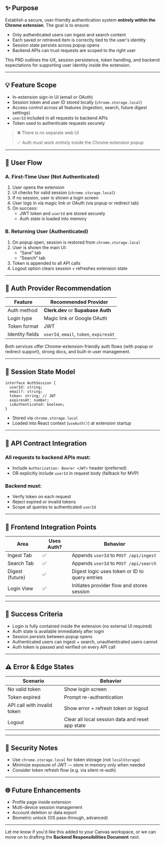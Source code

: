 ## ✨ Purpose

Establish a secure, user-friendly authentication system **entirely within the Chrome extension**. The goal is to ensure:

- Only authenticated users can ingest and search content
- Each saved or retrieved item is correctly tied to the user's identity
- Session state persists across popup opens
- Backend APIs can trust requests are scoped to the right user

This PRD outlines the UX, session persistence, token handling, and backend expectations for supporting user identity inside the extension.

---

## 💡 Feature Scope

- In-extension sign-in UI (email or OAuth)
- Session token and user ID stored locally (`chrome.storage.local`)
- Access control across all features (ingestion, search, future digest settings)
- `userId` included in all requests to backend APIs
- Token used to authenticate requests securely

> ❌ There is no separate web UI
> 
> 
> ✅ Auth must work *entirely* inside the Chrome extension popup
> 

---

## 🤠 User Flow

### A. First-Time User (Not Authenticated)

1. User opens the extension
2. UI checks for valid session (`chrome.storage.local`)
3. If no session, user is shown a login screen
4. User logs in via magic link or OAuth (via popup or redirect tab)
5. On success:
    - JWT token and `userId` are stored securely
    - Auth state is loaded into memory

### B. Returning User (Authenticated)

1. On popup open, session is restored from `chrome.storage.local`
2. User is shown the main UI:
    - “Save” tab
    - “Search” tab
3. Token is appended to all API calls
4. Logout option clears session + refreshes extension state

---

## 🧱 Auth Provider Recommendation

| Feature | Recommended Provider |
| --- | --- |
| Auth method | **Clerk.dev** or **Supabase Auth** |
| Login type | Magic link or Google OAuth |
| Token format | JWT |
| Identity fields | `userId`, `email`, `token`, `expiresAt` |

Both services offer Chrome-extension-friendly auth flows (with popup or redirect support), strong docs, and built-in user management.

---

## 📂 Session State Model

```
interface AuthSession {
  userId: string;
  email?: string;
  token: string; // JWT
  expiresAt: number;
  isAuthenticated: boolean;
}

```

- Stored via `chrome.storage.local`
- Loaded into React context (`useAuth()`) at extension startup

---

## 📆 API Contract Integration

### All requests to backend APIs must:

- Include `Authorization: Bearer <JWT>` header (preferred)
- OR explicitly include `userId` in request body (fallback for MVP)

### Backend must:

- Verify token on each request
- Reject expired or invalid tokens
- Scope all queries to authenticated `userId`

---

## 🔁 Frontend Integration Points

| Area | Uses Auth? | Behavior |
| --- | --- | --- |
| Ingest Tab | ✅ | Appends `userId` to `POST /api/ingest` |
| Search Tab | ✅ | Appends `userId` to `POST /api/search` |
| Digest (future) | ✅ | Digest logic uses token or ID to query entries |
| Login View | ✅ | Initiates provider flow and stores session |

---

## 🚀 Success Criteria

- Login is fully contained inside the extension (no external UI required)
- Auth state is available immediately after login
- Session persists between popup opens
- Authenticated users can ingest + search, unauthenticated users cannot
- Auth token is passed and verified on every API call

---

## ⚠️ Error & Edge States

| Scenario | Behavior |
| --- | --- |
| No valid token | Show login screen |
| Token expired | Prompt re-authentication |
| API call with invalid token | Show error + refresh token or logout |
| Logout | Clear all local session data and reset app state |

---

## 🔐 Security Notes

- Use `chrome.storage.local` for token storage (not `localStorage`)
- Minimize exposure of JWT — store in memory only when needed
- Consider token refresh flow (e.g. via silent re-auth)

---

## 🌐 Future Enhancements

- Profile page inside extension
- Multi-device session management
- Account deletion or data export
- Biometric unlock (OS pass-through, advanced)

---

Let me know if you'd like this added to your Canvas workspace, or we can move on to drafting the **Backend Responsibilities Document** next.